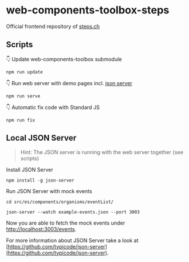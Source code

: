 # web-components-toolbox-steps

Official frontend repository of [steps.ch](https://steps.ch)

## Scripts

👇 Update web-components-toolbox submodule

```
npm run update
```

👇 Run web server with demo pages incl. [json server](#local-json-server)

```
npm run serve
```

👇 Automatic fix code with Standard JS

```
npm run fix
```

## Local JSON Server

> Hint: The JSON server is running with the web server together (see scripts)

Install JSON Server

```
npm install -g json-server
```

Run JSON Server with mock events

```
cd src/es/components/organisms/eventList/
```

```
json-server --watch example-events.json --port 3003
```

Now you are able to fetch the mock events under [http://localhost:3003/events](http://localhost:3003/events).

For more information about JSON Server take a look at [https://github.com/typicode/json-server](https://github.com/typicode/json-server).
